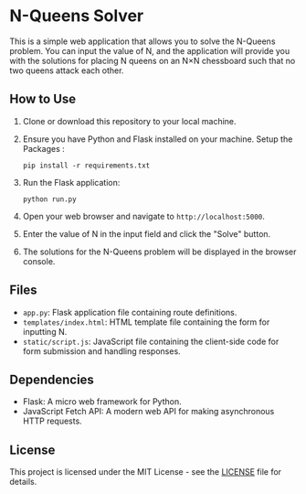 
# N-Queens Solver

This is a simple web application that allows you to solve the N-Queens problem. You can input the value of N, and the application will provide you with the solutions for placing N queens on an N×N chessboard such that no two queens attack each other.

## How to Use

1. Clone or download this repository to your local machine.

2. Ensure you have Python and Flask installed on your machine. Setup the Packages :
   ```
   pip install -r requirements.txt
   ```

3. Run the Flask application:
   ```
   python run.py
   ```

4. Open your web browser and navigate to `http://localhost:5000`.

5. Enter the value of N in the input field and click the "Solve" button.

6. The solutions for the N-Queens problem will be displayed in the browser console.

## Files

- `app.py`: Flask application file containing route definitions.
- `templates/index.html`: HTML template file containing the form for inputting N.
- `static/script.js`: JavaScript file containing the client-side code for form submission and handling responses.

## Dependencies

- Flask: A micro web framework for Python.
- JavaScript Fetch API: A modern web API for making asynchronous HTTP requests.

## License

This project is licensed under the MIT License - see the [LICENSE](LICENSE) file for details.
